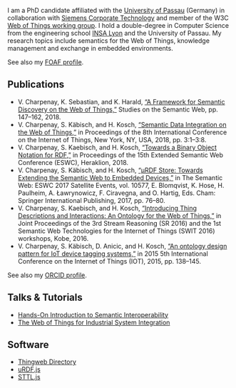 I am a PhD candidate affiliated with the [University of
Passau](http://www.fim.uni-passau.de/verteilte-informationssysteme/)
(Germany) in collaboration with [Siemens Corporate
Technology](http://ct.siemens.com/) and member of the W3C [Web of Things
working group](https://www.w3.org/WoT/WG/). I hold a double-degree in Computer
Science from the engineering school [INSA Lyon](http://insa-lyon.fr/) and
the University of Passau. My research topics include semantics for the Web
of Things, knowledge management and exchange in embedded environments.

See also my [FOAF profile](vcharpenay.jsonld).

## Publications

 - V. Charpenay, K. Sebastian, and K. Harald, [“A Framework for Semantic
   Discovery on the Web of Things,”](publications/2018-ssn.pdf) Studies on the
   Semantic Web, pp. 147–162, 2018.
 - V. Charpenay, S. Käbisch, and H. Kosch, [“Semantic Data Integration on the
   Web of Things,”](publications/2018-iot.pdf) in Proceedings of the 8th
   International Conference on the Internet of Things, New York, NY, USA, 2018,
   pp. 3:1–3:8.
 - V. Charpenay, S. Kaebisch, and H. Kosch, [“Towards a Binary Object
   Notation for RDF,”](publications/2018-eswc.pdf) in Proceedings of the
   15th Extended Semantic Web Conference (ESWC), Heraklion, 2018.
 - V. Charpenay, S. Käbisch, and H. Kosch, [“μRDF Store: Towards Extending
   the Semantic Web to Embedded Devices,”](publications/2017-eswc.pdf)
   in The Semantic Web: ESWC 2017 Satellite Events, vol. 10577,
   E. Blomqvist, K. Hose, H. Paulheim, A. Ławrynowicz, F. Ciravegna, and
   O. Hartig, Eds. Cham: Springer International Publishing, 2017, pp. 76–80.
 - V. Charpenay, S. Kaebisch, and H. Kosch, [“Introducing Thing Descriptions and
   Interactions: An Ontology for the Web of Things,”](publications/2016-swit.pdf)
   in Joint Proceedings of the 3rd Stream Reasoning (SR 2016) and the 1st
   Semantic Web Technologies for the Internet of Things (SWIT 2016) workshops,
   Kobe, 2016.
 - V. Charpenay, S. Käbisch, D. Anicic, and H. Kosch, [“An ontology design
   pattern for IoT device tagging systems,”](publications/2015-iot.pdf)
   in 2015 5th International Conference on the Internet of Things (IOT),
   2015, pp. 138–145.

See also my [ORCID profile](https://orcid.org/0000-0002-9210-1583).
   
## Talks & Tutorials

 - [Hands-On Introduction to Semantic Interoperability](iot-semantics)
 - [The Web of Things for Industrial System
   Integration](https://www2018.thewebconf.org/program/w3c-track/#4)

## Software

 - [Thingweb Directory](https://github.com/thingweb/thingweb-directory/)
 - [uRDF.js](https://github.com/vcharpenay/uRDF.js)
 - [STTL.js](https://github.com/vcharpenay/STTL.js)